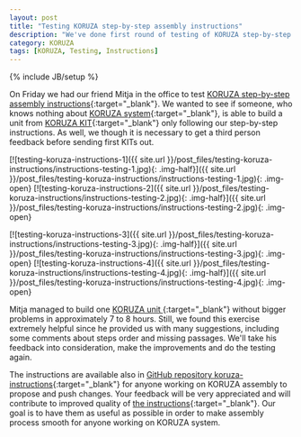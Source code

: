 ```yaml
---
layout: post
title: "Testing KORUZA step-by-step assembly instructions"
description: "We've done first round of testing of KORUZA step-by-step assembly instructions in order to make them as useful as possible."
category: KORUZA
tags: [KORUZA, Testing, Instructions]
---
```

{% include JB/setup %}


On Friday we had our friend Mitja in the office to test [KORUZA step-by-step assembly instructions](http://instructions.koruza.net/){:target="_blank"}. We wanted to see if someone, who knows nothing about [KORUZA system](http://koruza.net/){:target="_blank"}, is able to build a unit from [KORUZA KIT](http://fabrikor.eu/Koruza){:target="_blank"} only following our step-by-step instructions. As well, we though it is necessary to get a third person feedback before sending first KITs out. 

[![testing-koruza-instructions-1]({{ site.url }}/post_files/testing-koruza-instructions/instructions-testing-1.jpg){: .img-half}]({{ site.url }}/post_files/testing-koruza-instructions/instructions-testing-1.jpg){: .img-open}
[![testing-koruza-instructions-2]({{ site.url }}/post_files/testing-koruza-instructions/instructions-testing-2.jpg){: .img-half}]({{ site.url }}/post_files/testing-koruza-instructions/instructions-testing-2.jpg){: .img-open}

[![testing-koruza-instructions-3]({{ site.url }}/post_files/testing-koruza-instructions/instructions-testing-3.jpg){: .img-half}]({{ site.url }}/post_files/testing-koruza-instructions/instructions-testing-3.jpg){: .img-open}
[![testing-koruza-instructions-4]({{ site.url }}/post_files/testing-koruza-instructions/instructions-testing-4.jpg){: .img-half}]({{ site.url }}/post_files/testing-koruza-instructions/instructions-testing-4.jpg){: .img-open}

Mitja managed to build one [KORUZA unit ](http://koruza.net/){:target="_blank"} without bigger problems in approximately 7 to 8 hours. Still, we found this exercise extremely helpful since he provided us with many suggestions, including some comments about steps order and missing passages. We'll take his feedback into consideration, make the improvements and do the testing again.

The instructions are available also in [GitHub repository koruza-instructions](https://github.com/IRNAS/KORUZA-instructions){:target="_blank"} for anyone working on KORUZA assembly to propose and push changes. Your feedback will be very appreciated and will contribute to improved quality of [the instructions](http://instructions.koruza.net/){:target="_blank"}. Our goal is to have them as useful as possible in order to make assembly process smooth for anyone working on KORUZA system. 

